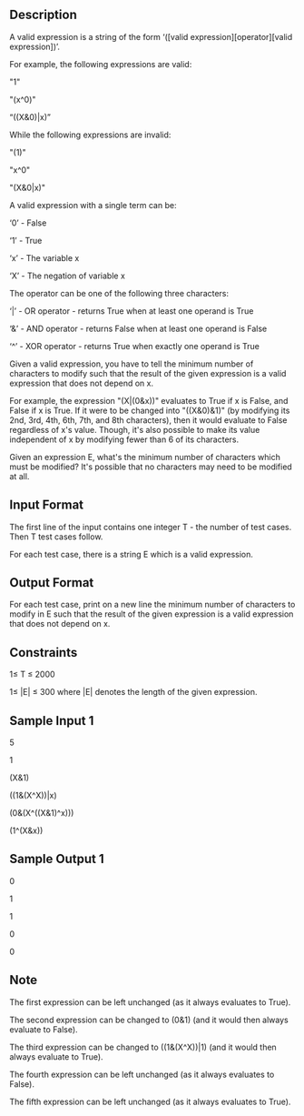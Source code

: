## Description

A valid expression is a string of the form ‘([valid expression][operator][valid expression])’.

For example, the following expressions are valid:

"1"

"(x^0)"

“((X&0)|x)”

While the following expressions are invalid:

"(1)"

"x^0"

"(X&0|x)"

A valid expression with a single term can be:

‘0’ - False

‘1’ - True

‘x’ - The variable x

‘X’ - The negation of variable x

The operator can be one of the following three characters:

‘|’ - OR operator - returns True when at least one operand is True

‘&’ - AND operator - returns False when at least one operand is False

‘^’ - XOR operator - returns True when exactly one operand is True

Given a valid expression, you have to tell the minimum number of characters to modify such that the result of the given expression is a valid expression that does not depend on x.

For example, the expression "(X|(0&x))" evaluates to True if x is False, and False if x is True. If it were to be changed into "((X&0)&1)" (by modifying its 2nd, 3rd, 4th, 6th, 7th, and 8th characters), then it would evaluate to False regardless of x's value. Though, it's also possible to make its value independent of x by modifying fewer than 6 of its characters.

Given an expression E, what's the minimum number of characters which must be modified? It's possible that no characters may need to be modified at all.

## Input Format

The first line of the input contains one integer T - the number of test cases. Then T test cases follow.

For each test case, there is a string E which is a valid expression.

## Output Format

For each test case, print on a new line the minimum number of characters to modify in E such that the result of the given expression is a valid expression that does not depend on x.

## Constraints

1≤ T ≤ 2000

1≤ |E| ≤ 300 where |E| denotes the length of the given expression.

## Sample Input 1


5

1

(X&1)

((1&(X^X))|x)

(0&(X^((X&1)^x)))

(1^(X&x))

## Sample Output 1


0

1

1

0

0

## Note

The first expression can be left unchanged (as it always evaluates to True).

The second expression can be changed to (0&1) (and it would then always evaluate to False).

The third expression can be changed to ((1&(X^X))|1)  (and it would then always evaluate to True).

The fourth expression can be left unchanged (as it always evaluates to False).

The fifth expression can be left unchanged (as it always evaluates to True).


